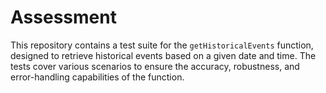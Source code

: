 # Assessment
This repository contains a test suite for the `getHistoricalEvents` function, designed to retrieve historical events based on a given date and time. The tests cover various scenarios to ensure the accuracy, robustness, and error-handling capabilities of the function.
